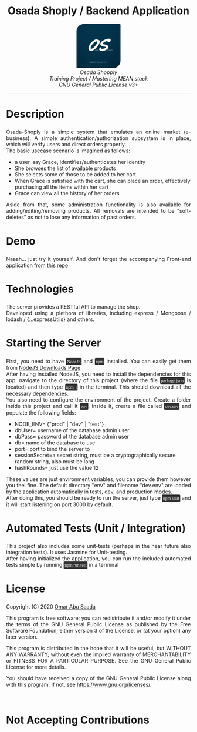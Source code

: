 <!DOCTYPE html>
<html>
<head>
<style>
    p{
        text-align: justify;
    }
    code{
        font-family: mono;
        background-color: #333;
        color: #eee;
        border-radius: 2pt;
        padding: 2pt;
    }
    .center{
        align: center;
        text-align: center;
    }
    h2{
        font-size: 1.75rem;
    }

    body{
        background-color: #1e1e1e;
    }

</style>
</head>

<body>
<h1 align="center"> Osada Shoply / Backend Application </h1>

<p align="center" class="center">
  <img src="./misc/logo.png" alt="angular-logo" width="120px" height="120px" style="border-radius: 15pt 2pt"/>
  <br>
  <i>
  Osada Shopply<br>
  Training Project / Mastering MEAN stack<br>
  GNU General Public License v3+
  </i>
  
  <br>
</p>

<hr>

<h2> Description </h2>
<p> Osada-Shoply is a simple system that emulates an online market (e-business). A simple authentication/authorization subsystem is in place, which will verify users and direct orders properly. <br>
The basic usecase scenario is imagined as follows:
<ul>
    <li>a user, say Grace, identifies/authenticates her identity</li>
    <li>She browses the list of available products</li>
    <li>She selects some of those to be added to her cart</li>
    <li>When Grace is satisfied with the cart, she can place an order, effectively purchasing all the items within her cart</li>
    <li>Grace can view all the history of her orders</li>
</ul>

Aside from that, some administration functionality is also available for adding/editing/removing products. All removals are intended to be "soft-deletes" as not to lose any information of past orders.

</p>

<h2> Demo </h2>
<p>
Naaah... just try it yourself. And don't forget the accompanying Front-end application from <a href="https://github.com/Rechard3/potential-shop">this repo</a>
</p>

<h2>Technologies</h2>
<p>
The server provides a RESTful API to manage the shop.<br>
Developed using a plethora of libraries, including express / Mongoose / lodash / {...expressUtils} and others.
</p>

<h2>Starting the Server</h2>
<p>
First, you need to have <code>NodeJS</code> and <code>npm</code> installed. You can easily get them from <a href="https://nodejs.org/downloads">NodeJS Downloads Page</a><br>
After having installed NodeJS, you need to install the dependencies for this app:
navigate to the directory of this project (where the file <code>package.json</code> is located) and then type
<code>npm i</code> in the terminal. This should download all the necessary dependencies.<br>
You also need to configure the environment of the project. Create a folder inside this project and call it <code>env</code>. Inside it, create a file called <code>dev.env</code> and populate the following fields:
</p>
<ul>
    <li>NODE_ENV= {"prod" | "dev" | "test"}</li>
    <li>dbUser= username of the database admin user</li>
    <li>dbPass= password of the database admin user</li>
    <li>db= name of the database to use</li>
    <li>port= port to bind the server to</li>
    <li>sessionSecret=a secret string, must be a cryptographically secure random string, also must be long</li>
    <li>hashRounds= just use the value 12</li>
</ul>
<p>
These values are just environment variables, you can provide them however you feel fine. The default directory "env" and filename "dev.env" are loaded by the application automatically in tests, dev, and production modes.<br>
After doing this, you should be ready to run the server, just type <code>npm start</code> and it will start listening on port 3000 by default.
</p>

<h2>Automated Tests (Unit / Integration)</h2>
<p>
This project also includes some unit-tests (perhaps in the near future also integration tests). It uses Jasmine for Unit-testing.<br>
After having initialized the application, you can run the included automated tests simple by running <code>npm run test</code> in a terminal</p>

<h2>License</h2>
<p>
    Copyright (C) 2020  <a href="mailto:omarabusaada93@gmail.com">Omar Abu Saada</a>

This program is free software: you can redistribute it and/or modify
it under the terms of the GNU General Public License as published by
the Free Software Foundation, either version 3 of the License, or
(at your option) any later version.

This program is distributed in the hope that it will be useful,
but WITHOUT ANY WARRANTY; without even the implied warranty of
MERCHANTABILITY or FITNESS FOR A PARTICULAR PURPOSE. See the
GNU General Public License for more details.

You should have received a copy of the GNU General Public License
along with this program. If not, see <a href="https://www.gnu.org/licenses/">https://www.gnu.org/licenses/</a>.

</p>
<br>
<h2> Not Accepting Contributions </h2>

</body>

</html>
